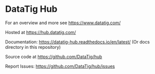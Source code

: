 # DataTig Hub

For an overview and more see https://www.datatig.com/

Hosted at https://hub.datatig.com/

Documentation: https://datatig-hub.readthedocs.io/en/latest/ (Or docs directory in this repository)

Source code at https://github.com/DataTig/hub

Report Issues: https://github.com/DataTig/hub/issues
